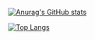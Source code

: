 [![Anurag's GitHub stats](https://github-readme-stats.vercel.app/api?username=sucrub&count_private=true&show_icons=true&theme=synthwave)](https://github.com/anuraghazra/github-readme-stats)

[![Top Langs](https://github-readme-stats.vercel.app/api/top-langs/?username=sucrub&layout=donut-vertical&count_private=true&show_icons=true&theme=synthwave)](https://github.com/anuraghazra/github-readme-stats)
